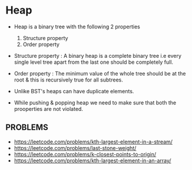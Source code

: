 # Heap

- Heap is a binary tree with the following 2 properties
    1. Structure property
    2. Order property

- Structure property : A binary heap is a complete binary tree i.e every single level tree apart from the last one should be completely full.
- Order property : The minimum value of the whole tree should be at the root & this is recursively true for all subtrees.
- Unlike BST's heaps can have duplicate elements.
- While pushing & popping heap we need to make sure that both the prooperties are not violated.

## PROBLEMS

- https://leetcode.com/problems/kth-largest-element-in-a-stream/
- https://leetcode.com/problems/last-stone-weight/
- https://leetcode.com/problems/k-closest-points-to-origin/
- https://leetcode.com/problems/kth-largest-element-in-an-array/